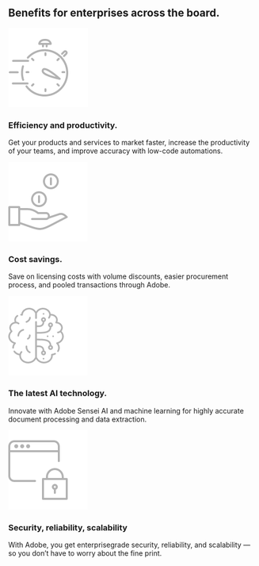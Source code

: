 
<TitleBlock slots="heading" theme="lightest" className="titleBlock-align-left benefitsForEnterprises"/>

## Benefits for enterprises across the board.


<TextBlock slots="image, heading, text" width="25%" theme="lightest" className="align-left icon-xl-size horizontal-align-heading Benefits-one"/>

![Create, secure, and convert PDF documents](../images/efficiency_Icon_Desktop.png)

### Efficiency and productivity.

Get your products and services to market faster, increase the productivity of your teams, and improve accuracy with low-code automations.


<TextBlock slots="image, heading, text" width="25%" theme="lightest" className="align-left icon-xl-size horizontal-align-heading Benefits-two"/>

![Dynamically automate your PDF document workflow](../images/savings_Icon_Desktop.png " ")

### Cost savings.

Save on licensing costs with volume discounts, easier procurement process, and pooled transactions through Adobe.


<TextBlock slots="image, heading, text" width="25%" theme="lightest" className="align-left icon-xl-size link horizontal-align-heading linking Benefits-three"/>

![Cloud-based API platform enables flexibility at scale](../images/ai_Icon_Desktop.png)

### The latest AI technology.

Innovate with Adobe Sensei AI and machine learning for highly accurate document processing and data extraction.

<TextBlock slots="image, heading, text" width="25%" theme="lightest" className="align-left icon-xl-size link horizontal-align-heading linking Benefits-four"/>

![Cloud-based API platform enables flexibility at scale](../images/security_Icon_Desktop.png)

### Security, reliability, scalability

With Adobe, you get enterprisegrade security, reliability, and scalability — so you don’t have to worry about the fine print.